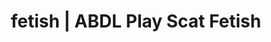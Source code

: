 ---
categories:
- Shibari
- Nerdy Seduction
- Ethical Porn
- Scat Fetish
- Alt Aesthetic
image: /assets/images/1747714248712.png
layout: post
schema:
  description: Premium adult content featuring ABDL Play, Scat Fetish. High-quality
    artwork with sensual themes.
  keywords:
  - ASMR Porn
  - NSFW Art
  - Virtual Sex
  - ABDL Play
  - Slow Burn
  - Shibari
  - Scat Fetish
  name: 1747714248712 | ABDL Play Scat Fetish
  type: VisualArtwork
seo:
  description: Featured content with premium ABDL Play, Scat Fetish. HD images available.
  keywords: ABDL Play, Scat Fetish
  og_image: /assets/images/1747714248712.png
  schema_type: VisualArtwork
tags:
- '#fetish'
- ABDL Play
- Scat Fetish
title: fetish | ABDL Play Scat Fetish
---